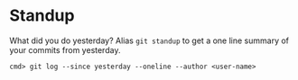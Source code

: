 # Standup
What did you do yesterday? Alias `git standup` to get a one line summary of your commits from yesterday.

    cmd> git log --since yesterday --oneline --author <user-name>
